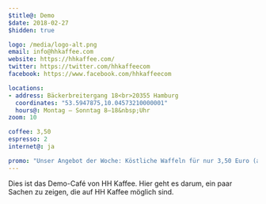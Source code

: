 ```yaml
---
$title@: Demo
$date: 2018-02-27
$hidden: true

logo: /media/logo-alt.png
email: info@hhkaffee.com
website: https://hhkaffee.com/ 
twitter: https://twitter.com/hhkaffeecom
facebook: https://www.facebook.com/hhkaffeecom

locations:
- address: Bäckerbreitergang 18<br>20355 Hamburg
  coordinates: "53.5947875,10.04573210000001"
  hours@: Montag – Sonntag 8–18&nbsp;Uhr
zoom: 10

coffee: 3,50
espresso: 2
internet@: ja

promo: "Unser Angebot der Woche: Köstliche Waffeln für nur 3,50 Euro (anstatt 5,50)! [Zum&nbsp;Angebot.](https://example.com/)"
---
```


Dies ist das Demo-Café von HH Kaffee. Hier geht es darum, ein paar Sachen zu zeigen, die auf HH Kaffee möglich sind.
